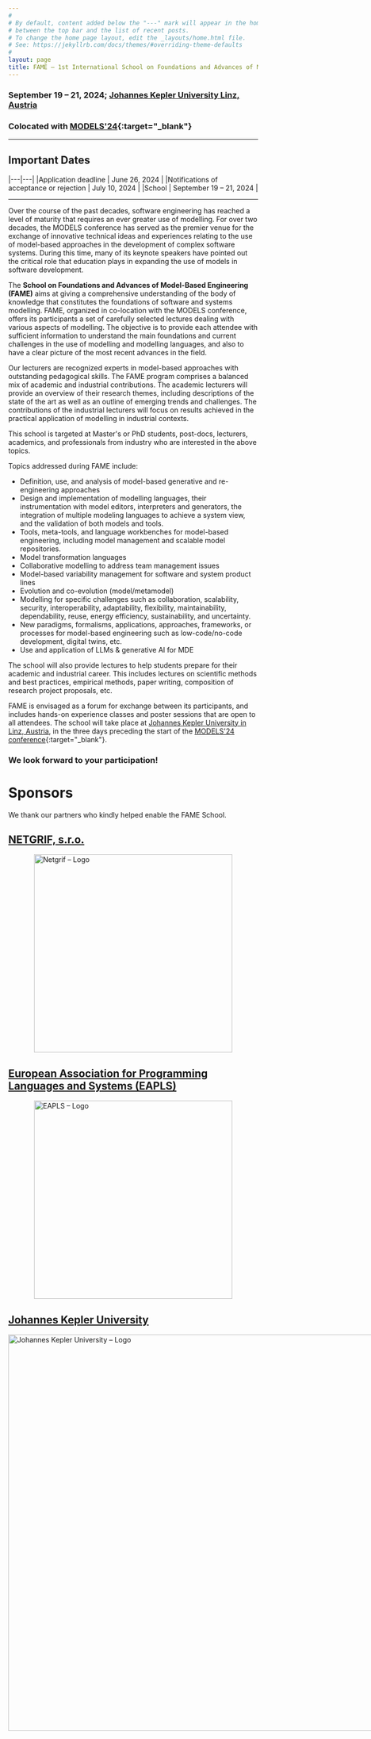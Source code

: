 ```yaml
---
#
# By default, content added below the "---" mark will appear in the home page
# between the top bar and the list of recent posts.
# To change the home page layout, edit the _layouts/home.html file.
# See: https://jekyllrb.com/docs/themes/#overriding-theme-defaults
#
layout: page
title: FAME – 1st International School on Foundations and Advances of Model-Based Engineering
---
```



### September 19 – 21, 2024; [Johannes Kepler University Linz, Austria](./venue)

### Colocated with [MODELS'24](https://conf.researchr.org/home/models-2024){:target="_blank"}

---

## Important Dates

|---|---|
|Application deadline | June 26, 2024 |
|Notifications of acceptance or rejection | July 10, 2024 |
|School | September 19 – 21, 2024 | 

---

Over the course of the past decades, software engineering has reached a level of maturity that requires 
an ever greater use of modelling. For over two decades, the MODELS conference has served as the premier 
venue for the exchange of innovative technical ideas and experiences relating to the use of model-based 
approaches in the development of complex software systems. During this time, many of its keynote speakers 
have pointed out the critical role that education plays in expanding the use of models in software development. 

The **School on Foundations and Advances of Model-Based Engineering (FAME)** aims at giving a comprehensive understanding 
of the body of knowledge that constitutes the foundations of software and systems modelling. FAME, organized in 
co-location with the MODELS conference, offers its participants a set of carefully selected lectures dealing with 
various aspects of modelling. The objective is to provide each attendee with sufficient information to understand 
the main foundations and current challenges in the use of modelling and modelling languages, and also to have a 
clear picture of the most recent advances in the field.

Our lecturers are recognized experts in model-based approaches with outstanding  pedagogical skills. 
The FAME program comprises a balanced mix of academic and industrial contributions. The academic 
lecturers will provide an overview of their research themes, including descriptions of the state 
of the art as well as an outline of emerging trends and challenges. The contributions of the 
industrial lecturers will focus on results achieved in the practical application of modelling 
in industrial contexts.

This school is targeted at Master's or PhD students, post-docs, lecturers, academics, 
and professionals from industry who are interested in the above topics.

Topics addressed during FAME include: 
- Definition, use, and analysis of model-based generative and re-engineering approaches
- Design and implementation of modelling languages, their instrumentation with model editors, interpreters and generators, the integration of multiple modeling languages to achieve a system view, and the validation of both models and tools.
- Tools, meta-tools, and language workbenches for model-based engineering, including model management and scalable model repositories.
- Model transformation languages
- Collaborative modelling to address team management issues
- Model-based variability management for software and system product lines
- Evolution and co-evolution (model/metamodel)
- Modelling for specific challenges such as collaboration, scalability, security, interoperability, adaptability, flexibility, maintainability, dependability, reuse, energy efficiency, sustainability, and uncertainty.
- New paradigms, formalisms, applications, approaches, frameworks, or processes for model-based engineering such as low-code/no-code development, digital twins, etc.
- Use and application of LLMs & generative AI for MDE 

The school will also provide lectures to help students prepare for their academic and industrial career. 
This includes lectures on scientific methods and best practices, empirical methods, paper writing, 
composition of research project proposals, etc. 

FAME is envisaged as a forum for exchange between its participants, and includes hands-on experience classes 
and poster sessions that are open to all attendees. The school will take place at [Johannes Kepler University in Linz, Austria](venue),
in the three days preceding the start of the [MODELS'24 conference](https://conf.researchr.org/home/models-2024){:target="_blank"}.

### We look forward to your participation!


# Sponsors

We thank our partners who kindly helped enable the FAME School.

## <a href="https://netgrif.com/" target="_blank">NETGRIF, s.r.o.</a> 
<div style="display: grid; place-items: center;">
<a href="https://netgrif.com/" target="_blank">
<img src="/assets/sponsors/netgrif.svg" width="400" title="Netgrif – Logo" style=""/>
</a>
</div>

## <a href="https://eapls.org/" target="_blank">European Association for Programming Languages and Systems (EAPLS) </a> 
<div style="display: grid; place-items: center;">
<a href="https://eapls.org/" target="_blank">
<img src="/assets/sponsors/EAPLS.jpg" width="400" title="EAPLS – Logo"/>
</a>
</div>

## <a href="https://jku.at" target="_blank">Johannes Kepler University</a> 
<div style="display: grid; place-items: center;">
<a href="https://jku.at" target="_blank">
<img src="/assets/sponsors/JKU.png" width="800" title="Johannes Kepler University – Logo"/>
</a>
</div>
